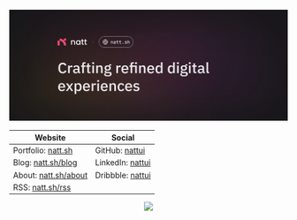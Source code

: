 ![Thumbnail](./src/thumbnail.svg)

| Website                                       | Social                                                 |
| --------------------------------------------- | ------------------------------------------------------ |
| Portfolio: [natt.sh](https://natt.sh)         | GitHub: [nattui](https://github.com/nattui)            |
| Blog: [natt.sh/blog](https://natt.sh/blog)    | LinkedIn: [nattui](https://www.linkedin.com/in/nattui) |
| About: [natt.sh/about](https://natt.sh/about) | Dribbble: [nattui](https://dribbble.com/nattui)        |
| RSS: [natt.sh/rss](https://natt.sh/rss.xml)   |                                                        |

<p align=center>
  <a href="https://skillicons.dev">
    <img src="https://skillicons.dev/icons?i=figma,nextjs,astro,react,typescript,nodejs,express,js,css,sass,tailwind,html,prisma,postgresql,supabase,planetscale,vite,vitest,jest,cypress,md,cloudflare,vercel,netlify,vscode,github,codepen,pnpm,bun,npm,postman,notion,apple,windows,linux" />
  </a>
</p>
